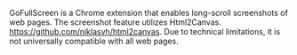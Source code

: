
GoFullScreen is a Chrome extension that enables long-scroll screenshots of web pages. 
The screenshot feature utilizes Html2Canvas. 
https://github.com/niklasvh/html2canvas. 
Due to technical limitations, it is not universally compatible with all web pages.
